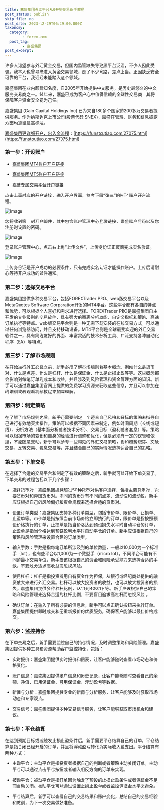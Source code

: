 ```yaml
---
title: 嘉盛集团外汇平台从0开始交易新手教程
post_status: publish
skip_file: no
post_date: 2023-12-29T06:39:00.000Z
taxonomy:
  category:
        - forex-com
  post_tag:
        - 嘉盛集团
post_excerpt: 
---
```

许多人渴望参与外汇黄金交易，但国内监管缺失导致黑平台泛滥，不少人因此受骗。我本人也曾寻求进入黄金交易领域，走了不少弯路，差点上当。正因缺乏安全可靠的平台，我迟迟未能踏入这个领域。

嘉盛集团在业内颇具知名度，自2005年开始提供中文服务，是历史最悠久的中文服务交易商之一。14年来，嘉盛已成为客户心中值得信赖的全球性交易商，其将保障客户资金安全视为己任。

嘉盛集团 (Gain Capital Holdings Inc) 已为来自180多个国家的200多万交易者提供服务。作为纳斯达克上市公司(股票代码:SNEX)，嘉盛在管理、财务和信息披露方面均遵循最高标准。

[嘉盛集团更详细开户，出入金流程](https://funstoutiao.com/27075.html)：[https://funstoutiao.com/27075.html](https://funstoutiao.com/27075.html)

### 第一步：开设账户

* [嘉盛集团MT4账户开户链接](https://s.ssgg.net/jsmt4)

* [嘉盛集团MT5账户开户链接](https://s.ssgg.net/jsmt5)

* [嘉盛专属交易平台开户链接](https://s.ssgg.net/js)

点击上面对应的开户链接，进入开户界面，参考下图“张三”的MT4账户开户流程。

![Image](https://prod-files-secure.s3.us-west-2.amazonaws.com/39ed1227-6d7d-4570-be36-9ccd4a2c4241/7a167aea-686b-400d-af59-4e18eb607a40/640.png?X-Amz-Algorithm=AWS4-HMAC-SHA256&X-Amz-Content-Sha256=UNSIGNED-PAYLOAD&X-Amz-Credential=ASIAZI2LB466ZT67UYSQ%2F20250927%2Fus-west-2%2Fs3%2Faws4_request&X-Amz-Date=20250927T161308Z&X-Amz-Expires=3600&X-Amz-Security-Token=IQoJb3JpZ2luX2VjECAaCXVzLXdlc3QtMiJHMEUCICQMXu%2BEJDsbr1qVKNCQuAuanR2bCEhVhoyuqFnulOZ%2FAiEA95SWQKvk8PlN2iGQDYptlIuCKcoldDxBVS%2BNZ1oQhPcqiAQIqP%2F%2F%2F%2F%2F%2F%2F%2F%2F%2FARAAGgw2Mzc0MjMxODM4MDUiDInPOlvVv0XrZAHotircA4TcYrejY5cFjXrnNAAOKJlqBb%2BKLqyj4vVoXGd%2FsOuvVFWySBCyjdjjzHV%2Bk9DbQC9psFnqsBJcbcndzhD9HfYgBtpIwa5UqxDfXcPCrLBigg8I6xRYcUid8Bg8kHXxgH0MfC01RY30t12zbqVmKSzyYUjeZK6HnMhUO9ZIp%2FdW%2B%2BFQYhruN%2BfyYT3Kvg2n%2BViVkj4MP%2Bp2zGnSud7%2BWZK63dy6JL4Y3IWREqtv9sAWg68HA5Nt%2FHDbqGQpavptusYsC2cltmEfyvBrPSubEbEARk2rc6KM%2B%2Fspf7KVrfirkiMf9e%2BAt7FZplFWSGWBngPp8cnmCQsXJkZfQSLWCV6vIeG1wiCvRsCaw8tcuvtgulY8IkPrKUxfACoeQ3Uh1Z%2BC8bOKlBKvDM%2FPPpx8RZOmP6%2B3RP6eKU%2FIT%2BlBp2d5zmLVNGYkS0bWyYyD%2Fy%2BqtW83DF9T8GlrvwYvzEuB8juLsL52M6NtX%2BQeQkKOCCNID5Jjdu0WFciwp79c5k6yeUG4sAYuqmN8n1EPpMOB3ybHok5RFx%2FyfQbBpgEFygRFlJN5qn3bzyZcJCV9fx7c5NHWjXsaaQNCQsVtkXOmiQ6qOlIvctMowaO6O6aKgK7kK50qE%2F0AGQZ51XSEMJiD4MYGOqUB0Hp50ZIMXr3c7JveNmV2Au2ngj7LkB8RtgeYJLuAn5Ef6H1bmRrnmjpxk%2FkI%2FXqfS6i8WcjUiQabLHZOoR%2BmN5ArSv5qi7McP3pNScGcrbSMXakUPirp3aqRjBBYKUYsvyQOJx3BTkdFiDIurx3IU1B5RAI5S4Px4zJekXfj9QNvCw1cBdh1NFAKlTBib%2FobMMH6B6J8OP9YKc57i1DhZ95m3D85&X-Amz-Signature=0c987cd337ea374c3449b38c889c51fb221012dea3bbd223feaf9d15b2f5f263&X-Amz-SignedHeaders=host&x-amz-checksum-mode=ENABLED&x-id=GetObject)

您将收到第一封开户邮件，其中包含账户管理中心登录链接、嘉盛账户号码以及您注册时设置的密码。

![Image](https://prod-files-secure.s3.us-west-2.amazonaws.com/39ed1227-6d7d-4570-be36-9ccd4a2c4241/eaa1c6b3-2877-4284-a0e1-530e222c27fb/image.png?X-Amz-Algorithm=AWS4-HMAC-SHA256&X-Amz-Content-Sha256=UNSIGNED-PAYLOAD&X-Amz-Credential=ASIAZI2LB466ZT67UYSQ%2F20250927%2Fus-west-2%2Fs3%2Faws4_request&X-Amz-Date=20250927T161308Z&X-Amz-Expires=3600&X-Amz-Security-Token=IQoJb3JpZ2luX2VjECAaCXVzLXdlc3QtMiJHMEUCICQMXu%2BEJDsbr1qVKNCQuAuanR2bCEhVhoyuqFnulOZ%2FAiEA95SWQKvk8PlN2iGQDYptlIuCKcoldDxBVS%2BNZ1oQhPcqiAQIqP%2F%2F%2F%2F%2F%2F%2F%2F%2F%2FARAAGgw2Mzc0MjMxODM4MDUiDInPOlvVv0XrZAHotircA4TcYrejY5cFjXrnNAAOKJlqBb%2BKLqyj4vVoXGd%2FsOuvVFWySBCyjdjjzHV%2Bk9DbQC9psFnqsBJcbcndzhD9HfYgBtpIwa5UqxDfXcPCrLBigg8I6xRYcUid8Bg8kHXxgH0MfC01RY30t12zbqVmKSzyYUjeZK6HnMhUO9ZIp%2FdW%2B%2BFQYhruN%2BfyYT3Kvg2n%2BViVkj4MP%2Bp2zGnSud7%2BWZK63dy6JL4Y3IWREqtv9sAWg68HA5Nt%2FHDbqGQpavptusYsC2cltmEfyvBrPSubEbEARk2rc6KM%2B%2Fspf7KVrfirkiMf9e%2BAt7FZplFWSGWBngPp8cnmCQsXJkZfQSLWCV6vIeG1wiCvRsCaw8tcuvtgulY8IkPrKUxfACoeQ3Uh1Z%2BC8bOKlBKvDM%2FPPpx8RZOmP6%2B3RP6eKU%2FIT%2BlBp2d5zmLVNGYkS0bWyYyD%2Fy%2BqtW83DF9T8GlrvwYvzEuB8juLsL52M6NtX%2BQeQkKOCCNID5Jjdu0WFciwp79c5k6yeUG4sAYuqmN8n1EPpMOB3ybHok5RFx%2FyfQbBpgEFygRFlJN5qn3bzyZcJCV9fx7c5NHWjXsaaQNCQsVtkXOmiQ6qOlIvctMowaO6O6aKgK7kK50qE%2F0AGQZ51XSEMJiD4MYGOqUB0Hp50ZIMXr3c7JveNmV2Au2ngj7LkB8RtgeYJLuAn5Ef6H1bmRrnmjpxk%2FkI%2FXqfS6i8WcjUiQabLHZOoR%2BmN5ArSv5qi7McP3pNScGcrbSMXakUPirp3aqRjBBYKUYsvyQOJx3BTkdFiDIurx3IU1B5RAI5S4Px4zJekXfj9QNvCw1cBdh1NFAKlTBib%2FobMMH6B6J8OP9YKc57i1DhZ95m3D85&X-Amz-Signature=bd8b25c910c85f7a4e993cb97896f37fa4f2f00bdf0ca610ee588026baccbda9&X-Amz-SignedHeaders=host&x-amz-checksum-mode=ENABLED&x-id=GetObject)

登录账户管理中心，点击右上角“上传文件”，上传身份证正反面完成实名验证。

![Image](https://prod-files-secure.s3.us-west-2.amazonaws.com/39ed1227-6d7d-4570-be36-9ccd4a2c4241/54090639-09fc-46b4-a135-e0289f707147/image.png?X-Amz-Algorithm=AWS4-HMAC-SHA256&X-Amz-Content-Sha256=UNSIGNED-PAYLOAD&X-Amz-Credential=ASIAZI2LB466ZT67UYSQ%2F20250927%2Fus-west-2%2Fs3%2Faws4_request&X-Amz-Date=20250927T161308Z&X-Amz-Expires=3600&X-Amz-Security-Token=IQoJb3JpZ2luX2VjECAaCXVzLXdlc3QtMiJHMEUCICQMXu%2BEJDsbr1qVKNCQuAuanR2bCEhVhoyuqFnulOZ%2FAiEA95SWQKvk8PlN2iGQDYptlIuCKcoldDxBVS%2BNZ1oQhPcqiAQIqP%2F%2F%2F%2F%2F%2F%2F%2F%2F%2FARAAGgw2Mzc0MjMxODM4MDUiDInPOlvVv0XrZAHotircA4TcYrejY5cFjXrnNAAOKJlqBb%2BKLqyj4vVoXGd%2FsOuvVFWySBCyjdjjzHV%2Bk9DbQC9psFnqsBJcbcndzhD9HfYgBtpIwa5UqxDfXcPCrLBigg8I6xRYcUid8Bg8kHXxgH0MfC01RY30t12zbqVmKSzyYUjeZK6HnMhUO9ZIp%2FdW%2B%2BFQYhruN%2BfyYT3Kvg2n%2BViVkj4MP%2Bp2zGnSud7%2BWZK63dy6JL4Y3IWREqtv9sAWg68HA5Nt%2FHDbqGQpavptusYsC2cltmEfyvBrPSubEbEARk2rc6KM%2B%2Fspf7KVrfirkiMf9e%2BAt7FZplFWSGWBngPp8cnmCQsXJkZfQSLWCV6vIeG1wiCvRsCaw8tcuvtgulY8IkPrKUxfACoeQ3Uh1Z%2BC8bOKlBKvDM%2FPPpx8RZOmP6%2B3RP6eKU%2FIT%2BlBp2d5zmLVNGYkS0bWyYyD%2Fy%2BqtW83DF9T8GlrvwYvzEuB8juLsL52M6NtX%2BQeQkKOCCNID5Jjdu0WFciwp79c5k6yeUG4sAYuqmN8n1EPpMOB3ybHok5RFx%2FyfQbBpgEFygRFlJN5qn3bzyZcJCV9fx7c5NHWjXsaaQNCQsVtkXOmiQ6qOlIvctMowaO6O6aKgK7kK50qE%2F0AGQZ51XSEMJiD4MYGOqUB0Hp50ZIMXr3c7JveNmV2Au2ngj7LkB8RtgeYJLuAn5Ef6H1bmRrnmjpxk%2FkI%2FXqfS6i8WcjUiQabLHZOoR%2BmN5ArSv5qi7McP3pNScGcrbSMXakUPirp3aqRjBBYKUYsvyQOJx3BTkdFiDIurx3IU1B5RAI5S4Px4zJekXfj9QNvCw1cBdh1NFAKlTBib%2FobMMH6B6J8OP9YKc57i1DhZ95m3D85&X-Amz-Signature=f0d3404e5c0d3ed0bafa42da00f9358814289c232995862f53143828aed01803&X-Amz-SignedHeaders=host&x-amz-checksum-mode=ENABLED&x-id=GetObject)

上传身份证是开户成功的必要条件，只有完成实名认证才能操作账户。上传后请耐心等待开户成功的邮件通知。

### 第二步：选择交易平台

嘉盛集团提供多种交易平台，包括FOREXTrader PRO、web版交易平台以及MetaQuotes Software Corporation开发的MT4平台。这些平台都有各自的特点和优势，可以根据个人喜好和需求进行选择。FOREXTrader PRO是嘉盛集团自主开发的专业级别的交易软件，具有强大的图表分析功能、自定义指标和策略、高速订单执行等特点。web版交易平台则是一种无需下载安装的在线交易方式，可以通过任何浏览器访问，并且支持移动设备。MT4平台则是全球最受欢迎的外汇交易软件之一，具有简洁友好的界面、丰富灵活的技术分析工具、广泛支持各种自动化程序（EA）等特点。

### 第三步：了解市场规则

在开始进行外汇交易之前，新手必须了解市场规则和基本概念，例如什么是货币对、什么是点差、什么是杠杆、什么是保证金、什么是止损止盈等等。这些概念都会影响到每笔订单的成本和收益，并且涉及到风险管理和资金管理方面的知识。新手可以通过嘉盛集团官网上提供的免费学习资源来获取这些信息，并且可以参加在线培训或者观看视频教程来加深理解。

### 第四步：制定策略

在了解了市场规则之后，新手还需要制定一个适合自己风格和目标的策略来指导自己进行有效地买卖操作。策略可以根据不同因素来制定，例如时间周期（长线或短线）、分析方法（基本面分析或者技术分析）、交易目标（盈利或者套息）等。策略可以根据市场的变化和自身的经验进行调整和优化，但是必须有一定的逻辑和依据，不能随意变动。新手可以参考一些常见的外汇交易策略，例如趋势跟踪、突破交易、反转交易、套息交易等，并且结合自己的实际情况选择适合自己的策略。

### 第五步：下单交易

在选择了合适的交易平台和制定了有效的策略之后，新手就可以开始下单交易了。下单交易的过程包括以下几个步骤：

* 选择货币对：嘉盛集团提供超过50种货币对供客户选择，包括主要货币对、次要货币对和异国货币对。不同的货币对有不同的点差、流动性和波动性，新手应该根据自己的风险偏好和资金规模来选择合适的货币对。

* 设置订单类型：嘉盛集团支持多种订单类型，包括市价单、限价单、止损单、止盈单等。市价单是指按照当前市场价格立即执行的订单，限价单是指按照预设价格执行的订单，止损单是指当价格达到预设损失水平时自动平仓的订单，止盈单是指当价格达到预设盈利水平时自动平仓的订单。新手应该根据自己的策略和风险管理来设置合理的订单类型。

* 输入手数：手数是指每笔订单所涉及到的单位数量，一般以10,000为一个标准手（lot），也有些平台以1,000为一个微型手（micro lot）。不同平台可能有不同的最小交易单位，新手应该根据自己的资金和风险承受能力来选择合适的手数，不要过分追求高收益而忽视风险。

* 使用杠杆：杠杆是指投资者用自有资金作为担保，从银行或经纪商处提供的融资放大来进行外汇交易。杠杆可以放大投资者的收益，也可以放大投资者的损失。嘉盛集团提供多种杠杆比例，从1:1到400:1不等。新手应该根据自己的策略和风险管理来选择合适的杠杆比例，不要盲目追求高杠杆而忽视风险 。

* 确认订单：在输入了所有必要的信息后，新手可以点击确认按钮来执行订单。嘉盛集团提供即时成交和无重新报价的优质服务，确保客户能够以最佳价格成交。

### 第六步：监控持仓

在下单交易之后，新手需要监控自己的持仓情况，及时调整策略和风险管理。嘉盛集团提供多种工具和资源帮助客户监控持仓，包括：

* 实时报价：嘉盛集团提供实时报价和图表，让客户能够随时查看市场动态和价格变化。

* 账户信息：嘉盛集团提供账户信息和历史记录，让客户能够随时查看自己的余额、净值、已用保证金、可用保证金、浮动盈亏等数据。

* 新闻与分析：嘉盛集团提供专业的新闻与分析服务，让客户能够及时获取市场动态和专家观点。

* 交易信号：嘉盛集团提供多种交易信号服务，让客户能够获取市场机会和建议。

### 第七步：平仓结算

在达到预期目标或者触发止损止盈条件后，新手需要平仓结算自己的订单。平仓结算是指关闭已经开启的订单，并且将浮动盈亏转化为实际收入或支出。平仓结算有两种方式：

* 主动平仓：主动平仓是指投资者根据自己的判断或者策略主动关闭订单。主动平仓可以通过点击平仓按钮或者输入相反方向的订单来实现。

* 被动平仓：被动平仓是指订单因为触发了预设的止损止盈条件或者保证金不足而自动关闭。被动平仓可以通过设置止损止盈单或者监控保证金水平来避免。

* 平仓结算后，新手可以查看自己的交易结果和账户变化，总结自己的交易经验和教训，为下一次交易做好准备。